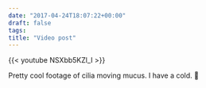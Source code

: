 ```yaml
---
date: "2017-04-24T18:07:22+00:00"
draft: false
tags: 
title: "Video post"
---
```

{{< youtube NSXbb5KZl_I >}}

Pretty cool footage of cilia moving mucus. I have a cold. 🤧

